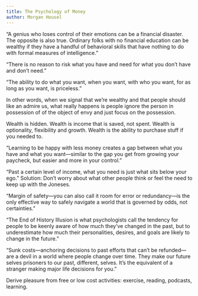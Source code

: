 ```yaml
---
title: The Psychology of Money
author: Morgan Housel
---
```


“A genius who loses control of their emotions can be a financial disaster. The opposite is also true. Ordinary folks with no financial education can be wealthy if they have a handful of behavioral skills that have nothing to do with formal measures of intelligence.”

“There is no reason to risk what you have and need for what you don’t have and don’t need.”

“The ability to do what you want, when you want, with who you want, for as long as you want, is priceless.”

In other words, when we signal that we’re wealthy and that people should like an admire us, what really happens is people ignore the person in possession of of the object of envy and just focus on the possession.

Wealth is hidden. Wealth is income that is saved, not spent. Wealth is optionality, flexibility and growth. Wealth is the ability to purchase stuff if you needed to.

“Learning to be happy with less money creates a gap between what you have and what you want—similar to the gap you get from growing your paycheck, but easier and more in your control.”

“Past a certain level of income, what you need is just what sits below your ego.” Solution: Don’t worry about what other people think or feel the need to keep up with the Joneses.

“Margin of safety—you can also call it room for error or redundancy—is the only effective way to safely navigate a world that is governed by odds, not certainties.”

“The End of History Illusion is what psychologists call the tendency for people to be keenly aware of how much they’ve changed in the past, but to underestimate how much their personalities, desires, and goals are likely to change in the future.”

“Sunk costs—anchoring decisions to past efforts that can’t be refunded—are a devil in a world where people change over time. They make our future selves prisoners to our past, different, selves. It’s the equivalent of a stranger making major life decisions for you.”

Derive pleasure from free or low cost activities: exercise, reading, podcasts, learning.
